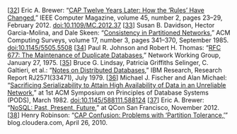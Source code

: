 [[32](ch09.html#Brewer2012ba-marker)] Eric A. Brewer:
“[CAP Twelve Years Later: How the ‘Rules’ Have
Changed](http://cs609.cs.ua.edu/CAP12.pdf),” IEEE Computer Magazine, volume 45, number 2, pages 23–29, February 2012.
[doi:10.1109/MC.2012.37](http://dx.doi.org/10.1109/MC.2012.37) [[33](ch09.html#Davidson1985hv-marker)] Susan B. Davidson, Hector Garcia-Molina, and Dale Skeen:
“[Consistency
in Partitioned Networks](http://delab.csd.auth.gr/~dimitris/courses/mpc_fall05/papers/invalidation/acm_csur85_partitioned_network_consistency.pdf),” ACM Computing Surveys, volume 17, number 3, pages 341–370, September 1985.
[doi:10.1145/5505.5508](http://dx.doi.org/10.1145/5505.5508) [[34](ch09.html#Johnson1975we-marker)] Paul R. Johnson and Robert H. Thomas:
“[RFC 677: The Maintenance of Duplicate
Databases](https://tools.ietf.org/html/rfc677),” Network Working Group, January 27, 1975. [[35](ch09.html#Lindsay1979wv_ch9-marker)] Bruce G. Lindsay, Patricia Griffiths Selinger, C. Galtieri, et al.:
“[Notes
on Distributed Databases](http://domino.research.ibm.com/library/cyberdig.nsf/papers/A776EC17FC2FCE73852579F100578964/$File/RJ2571.pdf),” IBM Research, Research Report RJ2571(33471), July 1979. [[36](ch09.html#Fischer1982hc-marker)] Michael J. Fischer and Alan Michael:
“[Sacrificing
Serializability to Attain High Availability of Data in an Unreliable Network](http://www.cs.ucsb.edu/~agrawal/spring2011/ugrad/p70-fischer.pdf),” at
1st ACM Symposium on Principles of Database Systems (PODS), March 1982.
[doi:10.1145/588111.588124](http://dx.doi.org/10.1145/588111.588124) [[37](ch09.html#Brewer2012tr-marker)] Eric A. Brewer:
“[NoSQL: Past, Present, Future](http://www.infoq.com/presentations/NoSQL-History),”
at QCon San Francisco, November 2012. [[38](ch09.html#Robinson2010tp-marker)] Henry Robinson:
“[CAP
Confusion: Problems with ‘Partition Tolerance,’](http://blog.cloudera.com/blog/2010/04/cap-confusion-problems-with-partition-tolerance/)” blog.cloudera.com, April 26, 2010.